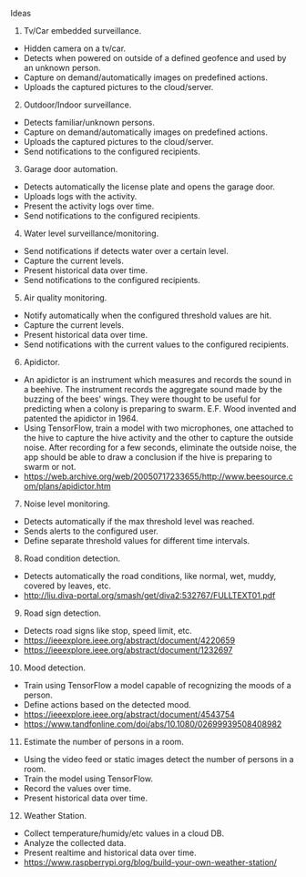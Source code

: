 Ideas
1. Tv/Car embedded surveillance.
 - Hidden camera on a tv/car.
 - Detects when powered on outside of a defined geofence and used by an unknown person.
 - Capture on demand/automatically images on predefined actions.
 - Uploads the captured pictures to the cloud/server.
2. Outdoor/Indoor surveillance.
 - Detects familiar/unknown persons.
 - Capture on demand/automatically images on predefined actions.
 - Uploads the captured pictures to the cloud/server.
 - Send notifications to the configured recipients.
3. Garage door automation.
 - Detects automatically the license plate and opens the garage door.
 - Uploads logs with the activity.
 - Present the activity logs over time.
 - Send notifications to the configured recipients.
4. Water level surveillance/monitoring.
 - Send notifications if detects water over a certain level.
 - Capture the current levels.
 - Present historical data over time.
 - Send notifications to the configured recipients.
5. Air quality monitoring.
 - Notify automatically when the configured threshold values are hit.
 - Capture the current levels.
 - Present historical data over time.
 - Send notifications with the current values to the configured recipients.
6. Apidictor.
 - An apidictor is an instrument which measures and records the sound in a beehive. The instrument records the aggregate sound made by the buzzing of the bees' wings. They were thought to be useful for predicting when a colony is preparing to swarm. E.F. Wood invented and patented the apidictor in 1964.
 - Using TensorFlow, train a model with two microphones, one attached to the hive to capture the hive activity and the other to capture the outside noise. After recording for a few seconds, eliminate the outside noise, the app should be able to draw a conclusion if the hive is preparing to swarm or not.
 - https://web.archive.org/web/20050717233655/http://www.beesource.com/plans/apidictor.htm
7. Noise level monitoring.
 - Detects automatically if the max threshold level was reached.
 - Sends alerts to the configured user.
 - Define separate threshold values for different time intervals.
8. Road condition detection.
 - Detects automatically the road conditions, like normal, wet, muddy, covered by leaves, etc.
 - http://liu.diva-portal.org/smash/get/diva2:532767/FULLTEXT01.pdf
9. Road sign detection.
 - Detects road signs like stop, speed limit, etc.
 - https://ieeexplore.ieee.org/abstract/document/4220659
 - https://ieeexplore.ieee.org/abstract/document/1232697
10. Mood detection.
 - Train using TensorFlow a model capable of recognizing the moods of a person.
 - Define actions based on the detected mood.
 - https://ieeexplore.ieee.org/abstract/document/4543754
 - https://www.tandfonline.com/doi/abs/10.1080/02699939508408982
11. Estimate the number of persons in a room.
 - Using the video feed or static images detect the number of persons in a room.
 - Train the model using TensorFlow.
 - Record the values over time.
 - Present historical data over time.
12. Weather Station.
 - Collect temperature/humidy/etc values in a cloud DB.
 - Analyze the collected data.
 - Present realtime and historical data over time.
 - https://www.raspberrypi.org/blog/build-your-own-weather-station/


